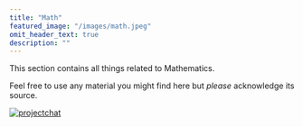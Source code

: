 ```yaml
---
title: "Math"
featured_image: "/images/math.jpeg"
omit_header_text: true
description: ""
---
```


This section contains all things related to Mathematics.

Feel free to use any material you might find here but *please*
acknowledge its source.

[![projectchat](https://img.shields.io/badge/zulip-join_chat-brightgreen.svg)](https://frvmath.zulipchat.com) 


